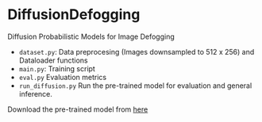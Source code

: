 # DiffusionDefogging
Diffusion Probabilistic Models for Image Defogging

- `dataset.py`: Data preprocesing (Images downsampled to 512 x 256) and Dataloader functions
- `main.py`: Training script
- `eval.py` Evaluation metrics
- `run_diffusion.py` Run the pre-trained model for evaluation and general inference.

Download the pre-trained model from [here](https://o365coloradoedu-my.sharepoint.com/:u:/g/personal/niha9132_colorado_edu/EVksIMpvuP5Foeiw6_lNR-AB0vKZV4KaXnSqwn3jae88bQ?e=JLRrfF)
